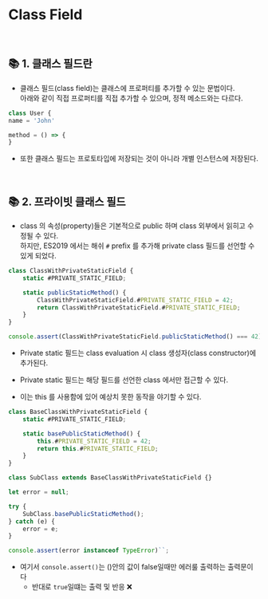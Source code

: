 # Class Field

<br>

## 📚 1. 클래스 필드란

- 클래스 필드(class field)는 클래스에 프로퍼티를 추가할 수 있는 문법이다.<br>
  아래와 같이 직접 프로퍼티를 직접 추가할 수 있으며, 정적 메소드와는 다르다.

```javascript
class User {
name = 'John'

method = () => {
}
```

- 또한 클래스 필드는 프로토타입에 저장되는 것이 아니라 개별 인스턴스에 저장된다.

<br>

## 📚 2. 프라이빗 클래스 필드

- class 의 속성(property)들은 기본적으로 public 하며 class 외부에서 읽히고 수정될 수 있다.<br>
  하지만, ES2019 에서는 해쉬 `#` prefix 를 추가해 private class 필드를 선언할 수 있게 되었다.

```javascript
class ClassWithPrivateStaticField {
	static #PRIVATE_STATIC_FIELD;

	static publicStaticMethod() {
		ClassWithPrivateStaticField.#PRIVATE_STATIC_FIELD = 42;
		return ClassWithPrivateStaticField.#PRIVATE_STATIC_FIELD;
	}
}

console.assert(ClassWithPrivateStaticField.publicStaticMethod() === 42);
```

- Private static 필드는 class evaluation 시 class 생성자(class constructor)에 추가된다.

- Private static 필드는 해당 필드를 선언한 class 에서만 접근할 수 있다.

- 이는 this 를 사용함에 있어 예상치 못한 동작을 야기할 수 있다.

```javascript
class BaseClassWithPrivateStaticField {
	static #PRIVATE_STATIC_FIELD;

	static basePublicStaticMethod() {
		this.#PRIVATE_STATIC_FIELD = 42;
		return this.#PRIVATE_STATIC_FIELD;
	}
}

class SubClass extends BaseClassWithPrivateStaticField {}

let error = null;

try {
	SubClass.basePublicStaticMethod();
} catch (e) {
	error = e;
}

console.assert(error instanceof TypeError)``;
```

- 여기서 `console.assert()`는 ()안의 값이 false일때만 에러룰 출력하는 출력문이다
  - 반대로 `true`일떄는 출력 및 반응 ❌
